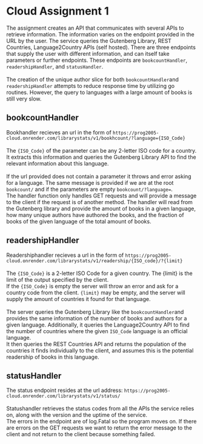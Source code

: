 # Cloud Assignment 1
The assignment creates an API that communicates with several APIs to retrieve information. The information varies on the endpoint provided in the URL by the user. The service queries the Gutenberg Library, REST Countries, Language2Country APIs (self hosted). There are three endpoints that supply the user with different information, and can itself take parameters or further endpoints. These endpoints are `bookcountHandler`, `readershipHandler`, and `statusHandler`.
<br><br>
The creation of the unique author slice for both `bookcountHandler`and `readershipHandler` attempts to reduce response time by utilizing go routines. However, the query to languages with a large amount of books is still very slow.

## bookcountHandler
Bookhandler recieves an url in the form of `https://prog2005-cloud.onrender.com/librarystats/v1/bookhcount/?language={ISO_Code}`<br><br>
The `{ISO_Code}` of the parameter can be any 2-letter ISO code for a country. It extracts this information and queries the Gutenberg Library API to find the relevant information about this language.
<br><br>
If the url provided does not contain a parameter it throws and error asking for a language. The same message is provided if we are at the root `bookcount/` and if the parameters are empty `bookcount/?language=`.<br>
The handler function only handles GET requests and will provide a message to the client if the request is of another method. 
The handler will read from the Gutenberg library and provide the amount of books in a given language, how many unique authors have authored the books, and the fraction of books of the given language of the total amount of books.
 
## readershipHandler
Readershiphandler recieves a url in the form of `https://prog2005-cloud.onrender.com/librarystats/v1/readership/{ISO_code}/?{limit}`
<br><br>
The `{ISO_Code}` is a 2-letter ISO Code for a given country. The {limit} is the limit of the output specified by the client. <br>
If the `{ISO_Code}` is empty the server will throw an error and ask for a country code from the client. `{limit}` may be empty, and the server will supply the amount of countries it found for that language. 
<br><br>
The server queries the Gutenberg Library like the `bookcountHandler`and provides the same information of the number of books and authors for a given language. Additionally, it queries the Language2Country API to find the number of countries where the given `ISO_Code` language is an official language.<br>
It then queries the REST Countries API and returns the population of the countries it finds individually to the client, and assumes this is the potential readership of books in this language.

## statusHandler
The status endpoint resides at the url address: `https://prog2005-cloud.onrender.com/librarystats/v1/status/` <br><br>
Statushandler retrieves the status codes from all the APIs the service relies on, along with the version and the uptime of the service.
<br>
The errors in the endpoint are of log.Fatal so the program moves on. If there are errors on the GET requests we want to return the error message to the client and not return to the client because something failed. 
